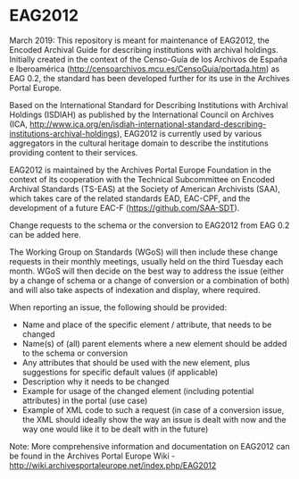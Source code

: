 # EAG2012
March 2019: 
This repository is meant for maintenance of EAG2012, the Encoded Archival Guide for describing institutions with archival holdings.
Initially created in the context of the Censo-Guía de los Archivos de España e Iberoamérica (http://censoarchivos.mcu.es/CensoGuia/portada.htm) as EAG 0.2, 
the standard has been developed further for its use in the Archives Portal Europe.

Based on the International Standard for Describing Institutions with Archival Holdings (ISDIAH) as published by the International Council 
on Archives (ICA, http://www.ica.org/en/isdiah-international-standard-describing-institutions-archival-holdings), EAG2012 is currently 
used by various aggregators in the cultural heritage domain to describe the institutions providing content to their services.

EAG2012 is maintained by the Archives Portal Europe Foundation in the context of its cooperation with the Technical Subcommittee on Encoded 
Archival Standards (TS-EAS) at the Society of American Archivists (SAA), which takes care of the related standards EAD, EAC-CPF, and the
development of a future EAC-F (https://github.com/SAA-SDT).

Change requests to the schema or the conversion to EAG2012 from EAG 0.2 can be added here. 

The Working Group on Standards (WGoS) will then include these change requests in their monthly meetings, usually held on the third
Tuesday each month. WGoS will then decide on the best way to address the issue (either by a change of schema or a change of conversion
or a combination of both) and will also take aspects of indexation and display, where required.

When reporting an issue, the following should be provided:
* Name and place of the specific element / attribute, that needs to be changed
* Name(s) of (all) parent elements where a new element should be added to the schema or conversion
* Any attributes that should be used with the new element, plus suggestions for specific default values (if applicable) 
* Description why it needs to be changed
* Example for usage of the changed element (including potential attributes) in the portal (use case)
* Example of XML code to such a request (in case of a conversion issue, the XML should ideally show the way an issue is dealt with now 
  and the way one would like it to be dealt with in the future)


Note:
More comprehensive information and documentation on EAG2012 can be found in the Archives Portal Europe Wiki - 
http://wiki.archivesportaleurope.net/index.php/EAG2012
